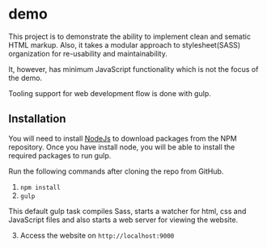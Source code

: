 # demo

This project is to demonstrate the ability to implement clean and sematic HTML markup. Also, it takes a modular approach to stylesheet(SASS) organization for re-usability and maintainability.

It, however, has minimum JavaScript functionality which is not the focus of the demo.

Tooling support for web development flow is done with gulp.  

## Installation

You will need to install [NodeJs](https://nodejs.org/) to download packages from the NPM repository. Once you have install node, you will be able to install the required packages to run gulp.

Run the following commands after cloning the repo from GitHub.

1. `npm install`
2. `gulp`

This default gulp task compiles Sass, starts a watcher for html, css and JavaScript files and also starts a web server for viewing the website.

3. Access the website on `http://localhost:9000`
